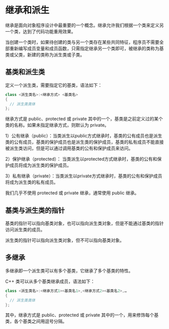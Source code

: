 # 继承和派生

继承是面向对象程序设计中最重要的一个概念。继承允许我们根据一个类来定义另一个类，达到了代码功能重用效果。

当创建一个类时，如果待创建的类与另一个类存在某些共同特征，程序员不需要全部重新编写成员变量和成员函数，只需指定继承另一个类即可，被继承的类称为基类或父类，新建的类称为派生类或子类。

## 基类和派生类
定义一个派生类，需要指定它的基类，语法如下：

```c++
class <派生类名>:<继承方式> <基类名>
{
  // 派生类类体
};
```
继承方式是 public、protected 或 private 其中的一个，基类是之前定义过的某个类的名称。如果未指定继承方式，则默认为 private。

1）公有继承（public）：当类派生以public方式继承时，基类的公有成员也是派生类的公有成员，基类的保护成员也是派生类的保护成员，基类的私有成员不能直接被派生类访问，但是可以通过调用基类的公有和保护成员来访问。

2）保护继承（protected）： 当类派生以protected方式继承时，基类的公有和保护成员将成为派生类的保护成员。

3）私有继承（private）：当类派生以private方式继承时，基类的公有和保护成员将成为派生类的私有成员。

我们几乎不使用 protected 或 private 继承，通常使用 public 继承。

## 基类与派生类的指针
基类的指针可以指向基类对象，也可以指向派生类对象，但是不能通过基类的指针访问派生类的成员。

派生类的指针可以指向派生类对象，但不可以指向基类对象。

## 多继承
多继承即一个派生类可以有多个基类，它继承了多个基类的特性。

C++ 类可以从多个基类继承成员，语法如下：
```c++
class <派生类名>:<继承方式1><基类名1>,<继承方式2><基类名2>,…
{
  // 派生类类体
};
```
其中，继承方式是 public、protected 或 private 其中的一个，用来修饰每个基类，各个基类之间用逗号分隔。